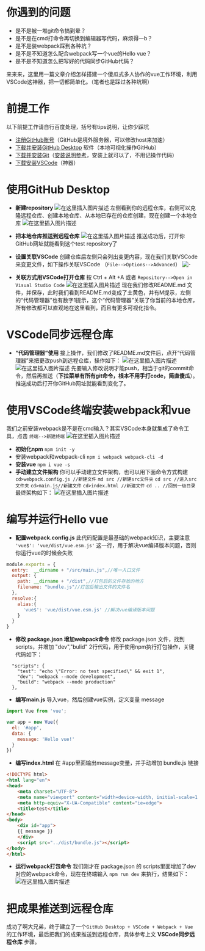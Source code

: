 # 你遇到的问题
- 是不是被一堆git命令搞到晕？
- 是不是在cmd打命令再切换到编辑器写代码，麻烦得一b？
- 是不是装webpack踩到各种坑？
- 是不是不知道怎么配合webpack写一个vue的Hello vue？
- 是不是不知道怎么把写好的代码同步GitHub代码？

来来来，这里用一篇文章介绍怎样搭建一个傻瓜式多人协作的vue工作环境，利用VSCode这神器，把一切都简单化。（笔者也是踩过各种坑啊）

# 前提工作
以下前提工作请自行百度处理，括号有tips说明，让你少踩坑
- [注册GitHub账号](https://github.com)（GitHub是境外服务器，可以修改host来加速）
- [下载并安装GitHub Desktop](https://desktop.github.com/) 软件（本地可视化操作GitHub）
- [下载并安装Git](https://git-scm.com/downloads)（[安装说明参考](https://www.cnblogs.com/xiuxingzhe/p/9300905.html)，安装上就可以了，不用记操作代码）
- [下载安装VSCode](https://code.visualstudio.com/)（神器）

# 使用GitHub Desktop 
- **新建repository**
![在这里插入图片描述](https://img-blog.csdnimg.cn/20190921155449787.png?x-oss-process=image/watermark,type_ZmFuZ3poZW5naGVpdGk,shadow_10,text_aHR0cHM6Ly9ibG9nLmNzZG4ubmV0L2lhbWx1amluZ3Rhbw==,size_16,color_FFFFFF,t_70)
左侧看到你的远程仓库，右侧可以克隆远程仓库、创建本地仓库、从本地已存在的仓库创建，现在创建一个本地仓库
![在这里插入图片描述](https://img-blog.csdnimg.cn/20190921155801826.png?x-oss-process=image/watermark,type_ZmFuZ3poZW5naGVpdGk,shadow_10,text_aHR0cHM6Ly9ibG9nLmNzZG4ubmV0L2lhbWx1amluZ3Rhbw==,size_16,color_FFFFFF,t_70)
- **把本地仓库推送到远程仓库**
![在这里插入图片描述](https://img-blog.csdnimg.cn/20190921161645978.png?x-oss-process=image/watermark,type_ZmFuZ3poZW5naGVpdGk,shadow_10,text_aHR0cHM6Ly9ibG9nLmNzZG4ubmV0L2lhbWx1amluZ3Rhbw==,size_16,color_FFFFFF,t_70)
推送成功后，打开你GitHub网址就能看到这个test repository了

- **设置关联VSCode**
创建仓库后左侧只会列出变更内容，现在我们关联VSCode来变更文件，如下操作关联VSCode （`File-->Options-->Advanced`）
![-](https://img-blog.csdnimg.cn/20190921155956367.png?x-oss-process=image/watermark,type_ZmFuZ3poZW5naGVpdGk,shadow_10,text_aHR0cHM6Ly9ibG9nLmNzZG4ubmV0L2lhbWx1amluZ3Rhbw==,size_16,color_FFFFFF,t_70) 
- **关联方式用VSCode打开仓库**
按 Ctrl + Alt +A 或者 `Repository-->Open in Visual Studio Code` 
![在这里插入图片描述](https://img-blog.csdnimg.cn/20190921162631225.png?x-oss-process=image/watermark,type_ZmFuZ3poZW5naGVpdGk,shadow_10,text_aHR0cHM6Ly9ibG9nLmNzZG4ubmV0L2lhbWx1amluZ3Rhbw==,size_16,color_FFFFFF,t_70)
现在我们修改README.md 文件，并保存，此时我们看到README.md变成了土黄色，并有M提示，左侧的“代码管理器”也有数字1提示，这个“代码管理器”关联了你当前的本地仓库，所有修改都可以直观地在这里看到，而且有更多可视化指令。

# VSCode同步远程仓库
- **“代码管理器”使用**
接上操作，我们修改了README.md文件后，点开“代码管理器”来把更改push到远程仓库，操作如下：
![在这里插入图片描述](https://img-blog.csdnimg.cn/20190921162952188.png?x-oss-process=image/watermark,type_ZmFuZ3poZW5naGVpdGk,shadow_10,text_aHR0cHM6Ly9ibG9nLmNzZG4ubmV0L2lhbWx1amluZ3Rhbw==,size_16,color_FFFFFF,t_70)
![在这里插入图片描述](https://img-blog.csdnimg.cn/20190921163227984.png?x-oss-process=image/watermark,type_ZmFuZ3poZW5naGVpdGk,shadow_10,text_aHR0cHM6Ly9ibG9nLmNzZG4ubmV0L2lhbWx1amluZ3Rhbw==,size_16,color_FFFFFF,t_70)
先要输入修改说明才能push，相当于git的commit命令，然后再推送（**下拉菜单有所有git命令，根本不用手打code，简直傻瓜**）。
推送成功后打开你GitHub网址就能看到变化了。

# 使用VSCode终端安装webpack和vue

我们之前安装webpack是不是在cmd输入？其实VSCode本身就集成了命令工具，点击 `终端-->新建终端`
![在这里插入图片描述](https://img-blog.csdnimg.cn/2019092116425960.png?x-oss-process=image/watermark,type_ZmFuZ3poZW5naGVpdGk,shadow_10,text_aHR0cHM6Ly9ibG9nLmNzZG4ubmV0L2lhbWx1amluZ3Rhbw==,size_16,color_FFFFFF,t_70)

- **初始化npm**
`npm init -y`
- 安装webpack和webpack-cli
`npm i webpack webpack-cli -d`
- **安装vue**
`npm i vue -s`
- **手动建立文件架构**
你可以手动建立文件架构，也可以用下面命令方式构建
`cd>webpack.config.js //新建文件`
`md src //新建src文件夹`
`cd src //进入src文件夹`
`cd>main.js//新建文件`
`cd>index.html //新建文件`
`cd .. //回到一级目录`
最终架构如下：
![在这里插入图片描述](https://img-blog.csdnimg.cn/20190921165401599.png)
# 编写并运行Hello vue
- **配置webpack.config.js**
此代码配置是最基础的webpack知识，主要注意 `'vue$': 'vue/dist/vue.esm.js'` 这一行，用于解决vue编译版本问题，否则你运行vue的时候会失败
```js
module.exports = {
  entry:  __dirname + "/src/main.js",//唯一入口文件
  output: {
    path: __dirname + "/dist",//打包后的文件存放的地方
    filename: "bundle.js"//打包后输出文件的文件名
  },
  resolve:{
    alias:{
      'vue$': 'vue/dist/vue.esm.js' //解决vue编译版本问题
    }
  }
}
```
- **修改 package.json 增加webpack命令**
修改 package.json 文件，找到scripts，并增加 "dev","bulid" 2行代码，用于使用npm执行打包操作，关键代码如下：
```
  "scripts": {
    "test": "echo \"Error: no test specified\" && exit 1",
    "dev": "webpack --mode development",
    "build": "webpack --mode production"
  },
```
- **编写main.js**
导入vue，然后创建vue实例，定义变量 message
```js
import Vue from 'vue';

var app = new Vue({
  el: '#app',
  data: {
    message: 'Hello vue!'
  }
})
```
- **编写index.html**
在 #app里面输出message变量，并手动增加 bundle.js 链接
```html
<!DOCTYPE html>
<html lang="en">
<head>
    <meta charset="UTF-8">
    <meta name="viewport" content="width=device-width, initial-scale=1.0">
    <meta http-equiv="X-UA-Compatible" content="ie=edge">
    <title>test</title>
</head>
<body>
    <div id="app">
    {{ message }}
    </div>
    <script src="../dist/bundle.js"></script>
</body>
</html>
```

- **运行webpack打包命令**
我们刚才在 package.json 的 scripts里面增加了dev 对应的webpack命令，现在在终端输入 `npm run dev` 来执行，结果如下：
![在这里插入图片描述](https://img-blog.csdnimg.cn/20190921172233619.png?x-oss-process=image/watermark,type_ZmFuZ3poZW5naGVpdGk,shadow_10,text_aHR0cHM6Ly9ibG9nLmNzZG4ubmV0L2lhbWx1amluZ3Rhbw==,size_16,color_FFFFFF,t_70)
# 把成果推送到远程仓库
成功了啊大兄弟，终于建立了一个`GitHub Desktop + VSCode + Webpack + Vue` 的工作环境，最后把我们的成果推送到远程仓库，具体参考上文 **VSCode同步远程仓库** 步骤。

